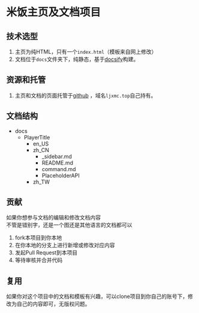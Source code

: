 # 米饭主页及文档项目

## 技术选型

1. 主页为纯HTML，只有一个`index.html`（模板来自网上修改）
2. 文档位于`docs`文件夹下，纯静态，基于[docsify](https://docsify.js.org/)构建。

## 资源和托管

1. 主页和文档的页面托管于[github](https://www.github.com/) ，域名`ljxmc.top`自己持有。

## 文档结构

- docs
  - PlayerTitle
    - en_US
    - zh_CN
      - _sidebar.md
      - README.md
      - command.md
      - PlaceholderAPI
    - zh_TW
    
## 贡献

如果你想参与文档的编辑和修改文档内容  
不管是错别字，还是一个图还是其他语言的文档都可以
1. fork本项目到你本地
2. 在你本地的分支上进行新增或修改对应内容
3. 发起Pull Request到本项目
4. 等待审核并合并代码

## 复用

如果你对这个项目中的文档和模板有兴趣，可以clone项目到你自己的账号下，修改为自己的内容即可，无版权问题。